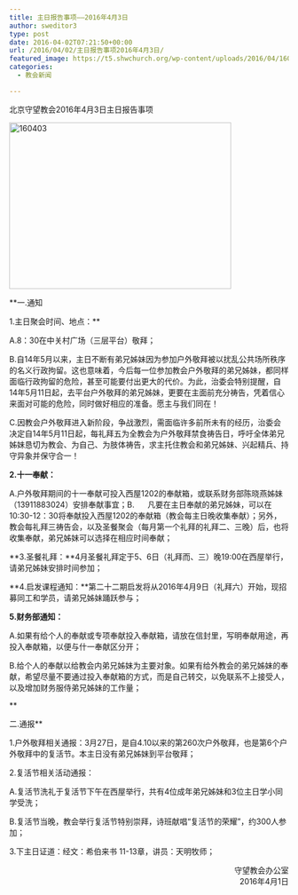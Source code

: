 ```yaml
---
title: 主日报告事项——2016年4月3日
author: sweditor3
type: post
date: 2016-04-02T07:21:50+00:00
url: /2016/04/02/主日报告事项2016年4月3日/
featured_image: https://t5.shwchurch.org/wp-content/uploads/2016/04/160403-400x288.jpg
categories:
  - 教会新闻

---
```

北京守望教会2016年4月3日主日报告事项 

<!--more-->


<img alt="160403" class="aligncenter size-full wp-image-13661" height="300" src="http://t5.shwchurch.org/wp-content/uploads/2016/04/160403.jpg" width="400" /> 

**一.通知
	  
1.主日聚会时间、地点：**
	  
A.8：30在中关村广场（三层平台）敬拜；
	  
B.自14年5月以来，主日不断有弟兄姊妹因为参加户外敬拜被以扰乱公共场所秩序的名义行政拘留。这也意味着，今后每一位参加教会户外敬拜的弟兄姊妹，都同样面临行政拘留的危险，甚至可能要付出更大的代价。为此，治委会特别提醒，自14年5月11日起，去平台户外敬拜的弟兄姊妹，更要在主面前充分祷告，凭着信心来面对可能的危险，同时做好相应的准备。愿主与我们同在！
	  
C.因教会户外敬拜进入新阶段，争战激烈，需面临许多前所未有的经历，治委会决定自14年5月11日起，每礼拜五为全教会为户外敬拜禁食祷告日，呼吁全体弟兄姊妹恳切为教会、为自己、为肢体祷告，求主托住教会和弟兄姊妹、兴起精兵、持守异象并保守合一！
	  
**2.十一奉献：**
	  
A.户外敬拜期间的十一奉献可投入西屋1202的奉献箱，或联系财务部陈晓燕姊妹（13911883024）安排奉献事宜；B. &nbsp; &nbsp; &nbsp;凡要在主日奉献的弟兄姊妹，可以在10:30-12：30将奉献投入西屋1202的奉献箱（教会每主日晚收集奉献）；另外，教会每礼拜三祷告会，以及圣餐聚会（每月第一个礼拜的礼拜二、三晚）后，也将收集奉献，弟兄姊妹可以选择在相应时间奉献；
	  
**3.圣餐礼拜：**4月圣餐礼拜定于5、6日（礼拜而、三）晚19:00在西屋举行，请弟兄姊妹安排时间参加；
	  
**4.启发课程通知：**第二十二期启发将从2016年4月9日（礼拜六）开始，现招募同工和学员，请弟兄姊妹踊跃参与；
	  
**5.财务部通知：**
	  
A.如果有给个人的奉献或专项奉献投入奉献箱，请放在信封里，写明奉献用途，再投入奉献箱，以便与什一奉献区分开；
	  
B.给个人的奉献以给教会内弟兄姊妹为主要对象。如果有给外教会的弟兄姊妹的奉献，希望尽量不要通过投入奉献箱的方式，而是自己转交，以免联系不上接受人，以及增加财务服侍弟兄姊妹的工作量；
	  
**&nbsp;
	  
二.通报**
	  
1.户外敬拜相关通报：3月27日，是自4.10以来的第260次户外敬拜，也是第6个户外敬拜中的复活节。本主日没有弟兄姊妹到平台敬拜；
	  
2.复活节相关活动通报：
	  
A.复活节洗礼于复活节下午在西屋举行，共有4位成年弟兄姊妹和3位主日学小同学受洗；
	  
B.复活节当晚，教会举行复活节特别崇拜，诗班献唱&ldquo;复活节的荣耀&rdquo;，约300人参加；
	  
3.下主日证道：经文：希伯来书 11-13章，讲员：天明牧师； 

<p style="text-align: right;">
  守望教会办公室<br /> 2016年4月1日
</p>